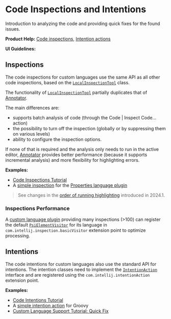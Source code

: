 <!-- Copyright 2000-2025 JetBrains s.r.o. and contributors. Use of this source code is governed by the Apache 2.0 license. -->

# Code Inspections and Intentions

<link-summary>Introduction to analyzing the code and providing quick fixes for the found issues.</link-summary>

<tldr>

**Product Help:** [Code inspections](https://www.jetbrains.com/help/idea/code-inspection.html), [Intention actions](https://www.jetbrains.com/help/idea/intention-actions.html)

**UI Guidelines:** [](inspections.md)

</tldr>

## Inspections

The code inspections for custom languages use the same API as all other code inspections, based on the [`LocalInspectionTool`](%gh-ic%/platform/analysis-api/src/com/intellij/codeInspection/LocalInspectionTool.java) class.

The functionality of [`LocalInspectionTool`](%gh-ic%/platform/analysis-api/src/com/intellij/codeInspection/LocalInspectionTool.java) partially duplicates that of [Annotator](syntax_highlighting_and_error_highlighting.md#annotator).

The main differences are:
- supports batch analysis of code (through the <ui-path>Code | Inspect Code...</ui-path> action)
- the possibility to turn off the inspection (globally or by suppressing them on various levels)
- ability to configure the inspection options.

If none of that is required and the analysis only needs to run in the active editor, [Annotator](syntax_highlighting_and_error_highlighting.md#annotator) provides better performance (because it supports incremental analysis) and more flexibility for highlighting errors.

**Examples:**
- [Code Inspections Tutorial](code_inspections.md)
- A [simple inspection](%gh-ic%/plugins/properties/properties-psi-impl/src/com/intellij/lang/properties/codeInspection/TrailingSpacesInPropertyInspection.java) for the [Properties language plugin](%gh-ic%/plugins/properties)

> See changes in the [order of running highlighting](syntax_highlighting_and_error_highlighting.md#order-of-running-highlighting) introduced in 2024.1.

### Inspections Performance
<primary-label ref="2023.3"/>

A [custom language plugin](custom_language_support.md) providing many inspections (>100) can register the default [`PsiElementVisitor`](%gh-ic%/platform/core-api/src/com/intellij/psi/PsiElementVisitor.java)
for its language in `com.intellij.inspection.basicVisitor` extension point to optimize processing.

## Intentions

The code intentions for custom languages also use the standard API for intentions.
The intention classes need to implement the [`IntentionAction`](%gh-ic%/platform/analysis-api/src/com/intellij/codeInsight/intention/IntentionAction.java) interface and are registered using the `com.intellij.intentionAction` extension point.

**Examples:**
- [Code Intentions Tutorial](code_intentions.md)
- A [simple intention action](%gh-ic%/plugins/groovy/src/org/jetbrains/plugins/groovy/intentions/control/SplitIfIntention.java) for Groovy
- [Custom Language Support Tutorial: Quick Fix](quick_fix.md)
